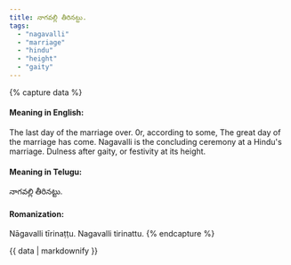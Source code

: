```yaml
---
title: నాగవల్లి తీరినట్టు.
tags:
  - "nagavalli"
  - "marriage"
  - "hindu"
  - "height"
  - "gaity"
---
```


{% capture data %}
#### Meaning in English:
The last day of the marriage over.
0r, according to some,
The great day of the marriage has come.
Nagavalli is the concluding ceremony at a Hindu's marriage.
Dulness after gaity, or festivity at its height.

#### Meaning in Telugu:
నాగవల్లి తీరినట్టు.

#### Romanization:
Nāgavalli tīrinaṭṭu.
Nagavalli tirinattu.
{% endcapture %}

{{ data | markdownify }}

